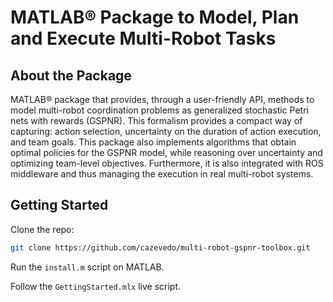 # MATLAB® Package to Model, Plan and Execute Multi-Robot Tasks

## About the Package
MATLAB® package that provides, through a user-friendly API, methods to model multi-robot coordination problems as generalized stochastic Petri nets with rewards (GSPNR). This formalism provides a compact way of capturing: action selection, uncertainty on the duration of action execution, and team goals. This package also implements algorithms that obtain optimal policies for the GSPNR model, while reasoning over uncertainty and optimizing team-level objectives. Furthermore, it is also integrated with ROS middleware and thus managing the execution in real multi-robot systems.

## Getting Started
Clone the repo:
```bash
git clone https://github.com/cazevedo/multi-robot-gspnr-toolbox.git
```
Run the `install.m` script on MATLAB.

Follow the `GettingStarted.mlx` live script.
